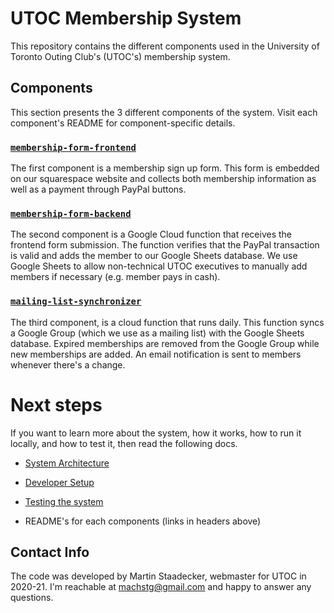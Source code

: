 # UTOC Membership System

This repository contains the different components used in the University of Toronto Outing Club's (UTOC's) membership system.

## Components

This section presents the 3 different components of the system. Visit each component's README for component-specific details.

### [`membership-form-frontend`](./components/membership-form-frontend)

The first component is a membership sign up form.
This form is embedded on our squarespace website and collects both membership information as well as a payment through PayPal buttons.

### [`membership-form-backend`](./components/membership-form-backend)

The second component is a Google Cloud function that receives the frontend form submission.
The function verifies that the PayPal transaction is valid and adds the member to our Google Sheets database.
We use Google Sheets to allow non-technical UTOC executives to manually add members if necessary (e.g. member pays in cash).

### [`mailing-list-synchronizer`](./components/mailing-list-synchronizer)

The third component, is a cloud function that runs daily.
This function syncs a Google Group (which we use as a mailing list) with the Google Sheets database.
Expired memberships are removed from the Google Group while new memberships are added.
An email notification is sent to members whenever there's a change.

# Next steps

If you want to learn more about the system, how it works, how to run it locally, and how to test it, then read the following docs.

- [System Architecture](./docs/System%20architecture.md)

- [Developer Setup](./docs/Developer%20Setup.md)

- [Testing the system](./docs/Testing.md)

- README's for each components (links in headers above)

## Contact Info

The code was developed by Martin Staadecker, webmaster for UTOC in 2020-21.
I'm reachable at [machstg@gmail.com](mailto:machstg@gmail.com) and happy to answer any questions.
